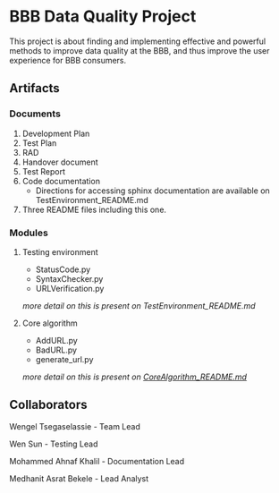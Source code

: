# BBB Data Quality Project

This project is about finding and implementing effective and powerful methods to improve data quality at the BBB, and thus improve the user experience for BBB consumers. 


## Artifacts
### Documents

1) Development Plan
2) Test Plan
3) RAD
4) Handover document
5) Test Report
6) Code documentation
     * Directions for accessing sphinx documentation are available on TestEnvironment_README.md 
7) Three README files including this one.
### Modules
1) Testing environment
    * StatusCode.py
    * SyntaxChecker.py
    * URLVerification.py

     _more detail on this is present on TestEnvironment_README.md_
2) Core algorithm 
     * AddURL.py
     * BadURL.py
     * generate_url.py

      _more detail on this is present on [CoreAlgorithm_README.md](https://github.com/medhanitasrat/BBB-Materials-/blob/main/CoreAlgorithm_README.md)_



## Collaborators
Wengel Tsegaselassie - Team Lead



Wen Sun - Testing Lead



Mohammed Ahnaf Khalil - Documentation Lead



Medhanit Asrat Bekele - Lead Analyst
